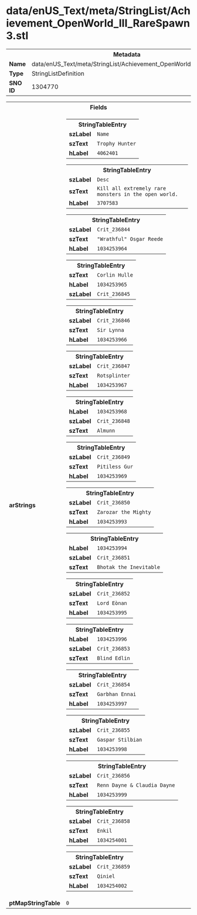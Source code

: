 <h1>data/enUS_Text/meta/StringList/Achievement_OpenWorld_III_RareSpawn3.stl</h1><table><tr><th colspan="100%">Metadata</th></tr><tr><td><b>Name</b></td><td>data/enUS_Text/meta/StringList/Achievement_OpenWorld_III_RareSpawn3.stl</td></tr><tr><td><b>Type</b></td><td>StringListDefinition</td></tr><tr><td><b>SNO ID</b></td><td>1304770</td></tr></table>

<table><tr><th colspan="100%">Fields</th></tr><tr><td><b>arStrings</b></td><td><table><tr><th colspan="100%">StringTableEntry</th></tr><tr><td><b>szLabel</b></td><td><code>Name</code></td></tr><tr><td><b>szText</b></td><td><code>Trophy Hunter</code></td></tr><tr><td><b>hLabel</b></td><td><code>4062401</code></td></tr></table>


<table><tr><th colspan="100%">StringTableEntry</th></tr><tr><td><b>szLabel</b></td><td><code>Desc</code></td></tr><tr><td><b>szText</b></td><td><code>Kill all extremely rare monsters in the open world.</code></td></tr><tr><td><b>hLabel</b></td><td><code>3707583</code></td></tr></table>


<table><tr><th colspan="100%">StringTableEntry</th></tr><tr><td><b>szLabel</b></td><td><code>Crit_236844</code></td></tr><tr><td><b>szText</b></td><td><code>"Wrathful" Osgar Reede</code></td></tr><tr><td><b>hLabel</b></td><td><code>1034253964</code></td></tr></table>


<table><tr><th colspan="100%">StringTableEntry</th></tr><tr><td><b>szText</b></td><td><code>Corlin Hulle</code></td></tr><tr><td><b>hLabel</b></td><td><code>1034253965</code></td></tr><tr><td><b>szLabel</b></td><td><code>Crit_236845</code></td></tr></table>


<table><tr><th colspan="100%">StringTableEntry</th></tr><tr><td><b>szLabel</b></td><td><code>Crit_236846</code></td></tr><tr><td><b>szText</b></td><td><code>Sir Lynna</code></td></tr><tr><td><b>hLabel</b></td><td><code>1034253966</code></td></tr></table>


<table><tr><th colspan="100%">StringTableEntry</th></tr><tr><td><b>szLabel</b></td><td><code>Crit_236847</code></td></tr><tr><td><b>szText</b></td><td><code>Rotsplinter</code></td></tr><tr><td><b>hLabel</b></td><td><code>1034253967</code></td></tr></table>


<table><tr><th colspan="100%">StringTableEntry</th></tr><tr><td><b>hLabel</b></td><td><code>1034253968</code></td></tr><tr><td><b>szLabel</b></td><td><code>Crit_236848</code></td></tr><tr><td><b>szText</b></td><td><code>Almunn</code></td></tr></table>


<table><tr><th colspan="100%">StringTableEntry</th></tr><tr><td><b>szLabel</b></td><td><code>Crit_236849</code></td></tr><tr><td><b>szText</b></td><td><code>Pitiless Gur</code></td></tr><tr><td><b>hLabel</b></td><td><code>1034253969</code></td></tr></table>


<table><tr><th colspan="100%">StringTableEntry</th></tr><tr><td><b>szLabel</b></td><td><code>Crit_236850</code></td></tr><tr><td><b>szText</b></td><td><code>Zarozar the Mighty</code></td></tr><tr><td><b>hLabel</b></td><td><code>1034253993</code></td></tr></table>


<table><tr><th colspan="100%">StringTableEntry</th></tr><tr><td><b>hLabel</b></td><td><code>1034253994</code></td></tr><tr><td><b>szLabel</b></td><td><code>Crit_236851</code></td></tr><tr><td><b>szText</b></td><td><code>Bhotak the Inevitable</code></td></tr></table>


<table><tr><th colspan="100%">StringTableEntry</th></tr><tr><td><b>szLabel</b></td><td><code>Crit_236852</code></td></tr><tr><td><b>szText</b></td><td><code>Lord Eònan</code></td></tr><tr><td><b>hLabel</b></td><td><code>1034253995</code></td></tr></table>


<table><tr><th colspan="100%">StringTableEntry</th></tr><tr><td><b>hLabel</b></td><td><code>1034253996</code></td></tr><tr><td><b>szLabel</b></td><td><code>Crit_236853</code></td></tr><tr><td><b>szText</b></td><td><code>Blind Edlin</code></td></tr></table>


<table><tr><th colspan="100%">StringTableEntry</th></tr><tr><td><b>szLabel</b></td><td><code>Crit_236854</code></td></tr><tr><td><b>szText</b></td><td><code>Garbhan Ennai</code></td></tr><tr><td><b>hLabel</b></td><td><code>1034253997</code></td></tr></table>


<table><tr><th colspan="100%">StringTableEntry</th></tr><tr><td><b>szLabel</b></td><td><code>Crit_236855</code></td></tr><tr><td><b>szText</b></td><td><code>Gaspar Stilbian</code></td></tr><tr><td><b>hLabel</b></td><td><code>1034253998</code></td></tr></table>


<table><tr><th colspan="100%">StringTableEntry</th></tr><tr><td><b>szLabel</b></td><td><code>Crit_236856</code></td></tr><tr><td><b>szText</b></td><td><code>Renn Dayne & Claudia Dayne</code></td></tr><tr><td><b>hLabel</b></td><td><code>1034253999</code></td></tr></table>


<table><tr><th colspan="100%">StringTableEntry</th></tr><tr><td><b>szLabel</b></td><td><code>Crit_236858</code></td></tr><tr><td><b>szText</b></td><td><code>Enkil</code></td></tr><tr><td><b>hLabel</b></td><td><code>1034254001</code></td></tr></table>


<table><tr><th colspan="100%">StringTableEntry</th></tr><tr><td><b>szLabel</b></td><td><code>Crit_236859</code></td></tr><tr><td><b>szText</b></td><td><code>Qiniel</code></td></tr><tr><td><b>hLabel</b></td><td><code>1034254002</code></td></tr></table>


</td></tr><tr><td><b>ptMapStringTable</b></td><td><code>0</code></td></tr></table>


